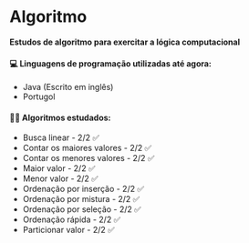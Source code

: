 # Algoritmo

**Estudos de algoritmo para exercitar a lógica computacional**



#### :computer: Linguagens de programação utilizadas até agora:

- Java (Escrito em inglês)
- Portugol 

#### :man_technologist: **Algoritmos estudados:**

- Busca linear - 2/2 :white_check_mark:
- Contar os maiores valores - 2/2 :white_check_mark:
- Contar os menores valores - 2/2 :white_check_mark:
- Maior valor - 2/2 :white_check_mark:
- Menor valor  - 2/2 :white_check_mark:
- Ordenação por inserção - 2/2 :white_check_mark:
- Ordenação por mistura - 2/2 :white_check_mark:
- Ordenação por seleção - 2/2 :white_check_mark:
- Ordenação rápida - 2/2 :white_check_mark:
- Particionar valor - 2/2 :white_check_mark:

